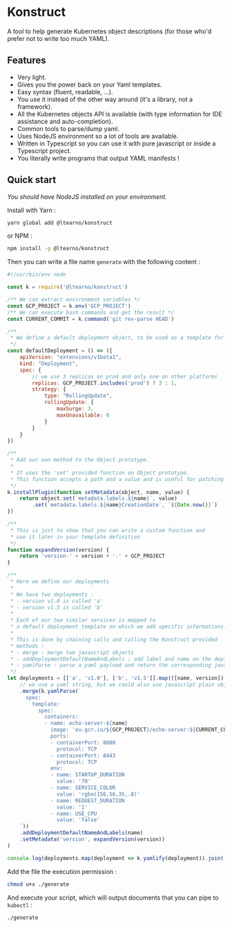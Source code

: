 # Konstruct

A tool to help generate Kubernetes object descriptions (for those who'd prefer not to write too much YAML).

## Features

- Very light.
- Gives you the power back on your Yaml templates.
- Easy syntax (fluent, readable, ...).
- You use it instead of the other way around (it's a library, not a framework).
- All the Kubernetes objects API is available (with type information for IDE assistance and auto-completion).
- Common tools to parse/dump yaml.
- Uses NodeJS environment so a lot of tools are available.
- Written in Typescript so you can use it with pure javascript or inside a Typescript project.
- You literally write programs that output YAML manifests !

## Quick start

_You should have NodeJS installed on your environment._

Install with Yarn :

```bash
yarn global add @ltearno/konstruct
```

or NPM :

```bash
npm install -g @ltearno/konstruct
```

Then you can write a file name `generate` with the following content :

```javascript
#!/usr/bin/env node

const k = require('@ltearno/konstruct')

/** We can extract environment variables */
const GCP_PROJECT = k.env('GCP_PROJECT')
/** We can execute bash commands and get the result */
const CURRENT_COMMIT = k.command('git rev-parse HEAD')

/**
 * We define a default deployment object, to be used as a template for our deployments
 */
const defaultDeployment = () => ({
    apiVersion: "extensions/v1beta1",
    kind: "Deployment",
    spec: {
        // we use 3 replicas on prod and only one on other platforms
        replicas: GCP_PROJECT.includes('prod') ? 3 : 1,
        strategy: {
            type: "RollingUpdate",
            rollingUpdate: {
                maxSurge: 3,
                maxUnavailable: 0
            }
        }
    }
})

/**
 * Add our own method to the Object prototype.
 * 
 * It uses the 'set' provided function on Object prototype.
 * This function accepts a path and a value and is useful for patching objects.
 */
k.installPlugin(function setMetadata(object, name, value) {
    return object.set(`metadata.labels.${name}`, value)
        .set(`metadata.labels.${name}CreationDate`, `${Date.now()}`)
})

/**
 * This is just to show that you can write a custom function and
 * use it later in your template definition
 */
function expandVersion(version) {
    return 'version-' + version + '-' + GCP_PROJECT
}

/**
 * Here we define our deployments
 * 
 * We have two deployments :
 * - version v1.0 is called 'a'
 * - version v1.5 is called 'b'
 * 
 * Each of our two similar services is mapped to
 * a default deployment template on which we add specific informations.
 * 
 * This is done by chaining calls and calling the Konstruct provided
 * methods :
 * - merge : merge two javascript objects
 * - addDeploymentDefaultNameAndLabels : add label and name on the deployment and its template's metadata
 * - yamlParse : parse a yaml payload and return the corresponding javascript object
 */
let deployments = [['a', 'v1.0'], ['b', 'v1.5']].map(([name, version]) => defaultDeployment()
    // we use a yaml string, but we could also use javascript plain object (in fact I prefer to do that, but that is just to show)
    .merge(k.yamlParse(`
      spec:
        template:
          spec:
            containers:
            - name: echo-server-${name}
              image: 'eu.gcr.io/${GCP_PROJECT}/echo-server:${CURRENT_COMMIT}'
              ports:
              - containerPort: 8080
                protocol: TCP
              - containerPort: 8443
                protocol: TCP
              env:
              - name: STARTUP_DURATION
                value: '70'
              - name: SERVICE_COLOR
                value: 'rgba(156,56,35,.8)'
              - name: REQUEST_DURATION
                value: '1'
              - name: USE_CPU
                value: 'false'
    `))
    .addDeploymentDefaultNameAndLabels(name)
    .setMetadata('version', expandVersion(version))
)

console.log(deployments.map(deployment => k.yamlify(deployment)).join('\n---\n\n'))
```

Add the file the execution permission :

```bash
chmod u+x ./generate
```

And execute your script, which will output documents that you can pipe to `kubectl` :

```bash
./generate
```